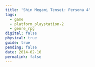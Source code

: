 ```yaml
---
title: 'Shin Megami Tensei: Persona 4'
tags:
  - game
  - platform_playstation-2
  - genre_rpg
digital: false
physical: true
guide: true
pending: false
date: 2014-02-10
permalink: false
---
```

